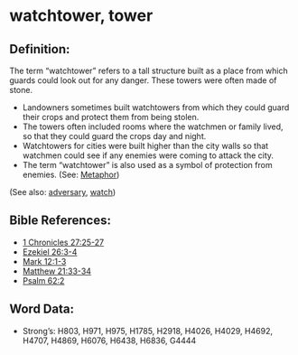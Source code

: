 # watchtower, tower

## Definition:

The term “watchtower” refers to a tall structure built as a place from which guards could look out for any danger. These towers were often made of stone.

* Landowners sometimes built watchtowers from which they could guard their crops and protect them from being stolen.
* The towers often included rooms where the watchmen or family lived, so that they could guard the crops day and night.
* Watchtowers for cities were built higher than the city walls so that watchmen could see if any enemies were coming to attack the city.
* The term “watchtower” is also used as a symbol of protection from enemies. (See: [Metaphor](../../translate/figs-metaphor))

(See also: [adversary](../other/adversary.md), [watch](../other/watch.md))

## Bible References:

* [1 Chronicles 27:25-27](rc://en/tn/help/1ch/27/25)
* [Ezekiel 26:3-4](rc://en/tn/help/ezk/26/03)
* [Mark 12:1-3](rc://en/tn/help/mrk/12/01)
* [Matthew 21:33-34](rc://en/tn/help/mat/21/33)
* [Psalm 62:2](rc://en/tn/help/psa/062/02)

## Word Data:

* Strong’s: H803, H971, H975, H1785, H2918, H4026, H4029, H4692, H4707, H4869, H6076, H6438, H6836, G4444
